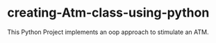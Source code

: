 # creating-Atm-class-using-python
This Python Project implements an oop approach to stimulate an ATM.
